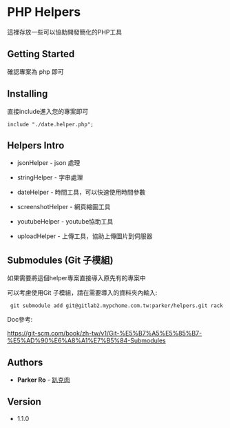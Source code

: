 # PHP Helpers

這裡存放一些可以協助開發簡化的PHP工具

## Getting Started

確認專案為 php 即可

## Installing

直接include進入您的專案即可

```
include "./date.helper.php";
```

## Helpers Intro

* jsonHelper - json 處理

* stringHelper - 字串處理

* dateHelper - 時間工具，可以快速使用時間參數

* screenshotHelper - 網頁縮圖工具

* youtubeHelper - youtube協助工具

* uploadHelper - 上傳工具，協助上傳圖片到伺服器

## Submodules (Git 子模組)

如果需要將這個helper專案直接導入原先有的專案中

可以考慮使用Git 子模組，請在需要導入的資料夾內輸入:

```
 git submodule add git@gitlab2.mypchome.com.tw:parker/helpers.git rack
```

Doc參考:

https://git-scm.com/book/zh-tw/v1/Git-%E5%B7%A5%E5%85%B7-%E5%AD%90%E6%A8%A1%E7%B5%84-Submodules


## Authors

* **Parker Ro** - [趴克肉](https://parkerro.tw/)

## Version

* 1.1.0


